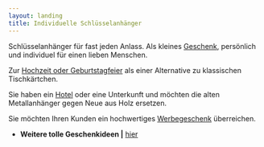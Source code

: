 ```yaml
---
layout: landing
title: Individuelle Schlüsselanhänger
---
```


Schlüsselanhänger für fast jeden Anlass.
Als kleines <a href="{{ site.baseurl }}/schluesselanhaenger/geschenke">Geschenk</a>, persönlich und individuel für einen lieben Menschen.

Zur <a href="{{ site.baseurl }}/schluesselanhaenger/hz">Hochzeit oder Geburtstagfeier</a> als einer Alternative zu klassischen Tischkärtchen.

Sie haben ein <a href="{{ site.baseurl }}/schluesselanhaenger/hotel">Hotel</a> oder eine Unterkunft und möchten die alten Metallanhänger gegen Neue aus Holz ersetzen.

Sie möchten Ihren Kunden ein hochwertiges <a href="{{ site.baseurl }}/schluesselanhaenger/werbung">Werbegeschenk</a>  überreichen.


- **Weitere tolle Geschenkideen \|** <a href="{{ site.baseurl }}/holzwerke/geschenke">hier</a>
